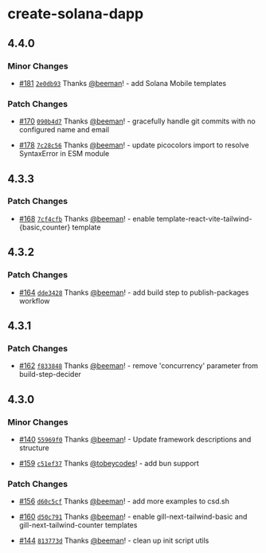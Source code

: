 # create-solana-dapp

## 4.4.0

### Minor Changes

- [#181](https://github.com/solana-foundation/create-solana-dapp/pull/181)
  [`2e0db93`](https://github.com/solana-foundation/create-solana-dapp/commit/2e0db93ca82258b5701065031e8849859d798746)
  Thanks [@beeman](https://github.com/beeman)! - add Solana Mobile templates

### Patch Changes

- [#170](https://github.com/solana-foundation/create-solana-dapp/pull/170)
  [`090b4d7`](https://github.com/solana-foundation/create-solana-dapp/commit/090b4d7cb4019a7addb51113321d82f289b820e3)
  Thanks [@beeman](https://github.com/beeman)! - gracefully handle git commits with no configured name and email

- [#178](https://github.com/solana-foundation/create-solana-dapp/pull/178)
  [`7c28c56`](https://github.com/solana-foundation/create-solana-dapp/commit/7c28c56a5ddf00716e3d52b078197bbc95066831)
  Thanks [@beeman](https://github.com/beeman)! - update picocolors import to resolve SyntaxError in ESM module

## 4.3.3

### Patch Changes

- [#168](https://github.com/solana-foundation/create-solana-dapp/pull/168)
  [`7cf4cfb`](https://github.com/solana-foundation/create-solana-dapp/commit/7cf4cfb1c3e561f9712000f6bb5c4558b1954220)
  Thanks [@beeman](https://github.com/beeman)! - enable template-react-vite-tailwind-{basic,counter} template

## 4.3.2

### Patch Changes

- [#164](https://github.com/solana-foundation/create-solana-dapp/pull/164)
  [`dde3428`](https://github.com/solana-foundation/create-solana-dapp/commit/dde3428b7236bbe73fecb1016cfa1c21b0996f0c)
  Thanks [@beeman](https://github.com/beeman)! - add build step to publish-packages workflow

## 4.3.1

### Patch Changes

- [#162](https://github.com/solana-foundation/create-solana-dapp/pull/162)
  [`f833848`](https://github.com/solana-foundation/create-solana-dapp/commit/f833848bd6623ada20b67c776ffbe6cbfac035e4)
  Thanks [@beeman](https://github.com/beeman)! - remove 'concurrency' parameter from build-step-decider

## 4.3.0

### Minor Changes

- [#140](https://github.com/solana-foundation/create-solana-dapp/pull/140)
  [`55969f0`](https://github.com/solana-foundation/create-solana-dapp/commit/55969f0ae96f3f427623007ca56e07c0cb113949)
  Thanks [@beeman](https://github.com/beeman)! - Update framework descriptions and structure

- [#159](https://github.com/solana-foundation/create-solana-dapp/pull/159)
  [`c51ef37`](https://github.com/solana-foundation/create-solana-dapp/commit/c51ef37e40b27d7f16a28f1e0d30823afec10d8a)
  Thanks [@tobeycodes](https://github.com/tobeycodes)! - add bun support

### Patch Changes

- [#156](https://github.com/solana-foundation/create-solana-dapp/pull/156)
  [`d60c5cf`](https://github.com/solana-foundation/create-solana-dapp/commit/d60c5cffb2791cbb619997b09c2fdb9dcb4faeb5)
  Thanks [@beeman](https://github.com/beeman)! - add more examples to csd.sh

- [#160](https://github.com/solana-foundation/create-solana-dapp/pull/160)
  [`d50c791`](https://github.com/solana-foundation/create-solana-dapp/commit/d50c7911afaa1260349ab6f1c86b7269cd221611)
  Thanks [@beeman](https://github.com/beeman)! - enable gill-next-tailwind-basic and gill-next-tailwind-counter
  templates

- [#144](https://github.com/solana-foundation/create-solana-dapp/pull/144)
  [`813773d`](https://github.com/solana-foundation/create-solana-dapp/commit/813773d48bf06d9f4b3b2d27e09dbd772b24613e)
  Thanks [@beeman](https://github.com/beeman)! - clean up init script utils
